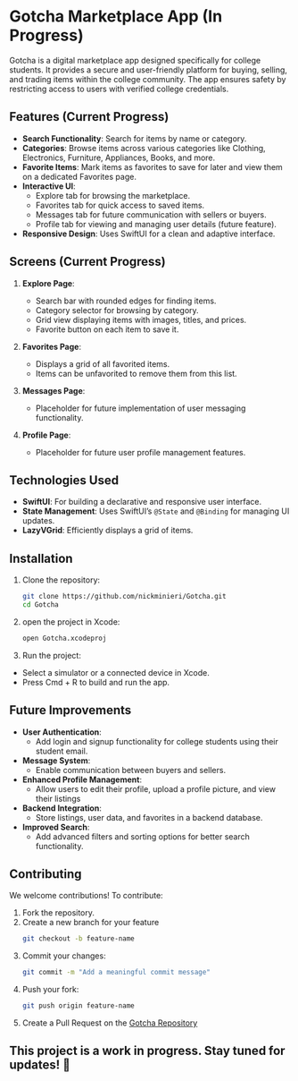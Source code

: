 # Gotcha Marketplace App (In Progress)

Gotcha is a digital marketplace app designed specifically for college students. It provides a secure and user-friendly platform for buying, selling, and trading items within the college community. The app ensures safety by restricting access to users with verified college credentials.

## Features (Current Progress)

- **Search Functionality**: Search for items by name or category.
- **Categories**: Browse items across various categories like Clothing, Electronics, Furniture, Appliances, Books, and more.
- **Favorite Items**: Mark items as favorites to save for later and view them on a dedicated Favorites page.
- **Interactive UI**:
  - Explore tab for browsing the marketplace.
  - Favorites tab for quick access to saved items.
  - Messages tab for future communication with sellers or buyers.
  - Profile tab for viewing and managing user details (future feature).
- **Responsive Design**: Uses SwiftUI for a clean and adaptive interface.

## Screens (Current Progress)

1. **Explore Page**:
   - Search bar with rounded edges for finding items.
   - Category selector for browsing by category.
   - Grid view displaying items with images, titles, and prices.
   - Favorite button on each item to save it.

2. **Favorites Page**:
   - Displays a grid of all favorited items.
   - Items can be unfavorited to remove them from this list.

3. **Messages Page**:
   - Placeholder for future implementation of user messaging functionality.

4. **Profile Page**:
   - Placeholder for future user profile management features.

## Technologies Used

- **SwiftUI**: For building a declarative and responsive user interface.
- **State Management**: Uses SwiftUI’s `@State` and `@Binding` for managing UI updates.
- **LazyVGrid**: Efficiently displays a grid of items.

## Installation

1. Clone the repository:
   ```bash
   git clone https://github.com/nickminieri/Gotcha.git
   cd Gotcha
2. open the project in Xcode:
   ```bash
   open Gotcha.xcodeproj
3. Run the project:
  - Select a simulator or a connected device in Xcode.
  - Press Cmd + R to build and run the app.

## Future Improvements

- **User Authentication**:
  - Add login and signup functionality for college students using their student email.
- **Message System**:
  - Enable communication between buyers and sellers.
- **Enhanced Profile Management**:
  - Allow users to edit their profile, upload a profile picture, and view their listings
- **Backend Integration**:
  - Store listings, user data, and favorites in a backend database.
- **Improved Search**:
  - Add advanced filters and sorting options for better search functionality.
 
## Contributing
We welcome contributions! To contribute:
1. Fork the repository.
2. Create a new branch for your feature
   ```bash
   git checkout -b feature-name
3. Commit your changes:
   ```bash
   git commit -m "Add a meaningful commit message"
5. Push your fork:
   ```bash
   git push origin feature-name
6. Create a Pull Request on the [Gotcha Repository](https://github.com/nickminieri/Gotcha)

## **This project is a work in progress. Stay tuned for updates! 🚀**

